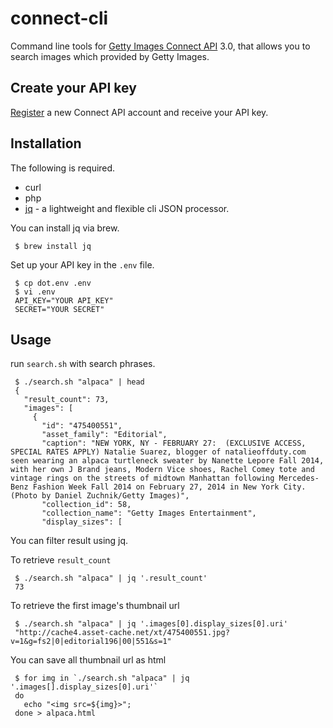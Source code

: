 # connect-cli

Command line tools for [Getty Images Connect API](https://github.com/gettyimages/connect) 3.0, that allows you to search images which provided by Getty Images.

## Create your API key

[Register](http://api.gettyimages.com/) a new Connect API account and receive your API key.

## Installation

The following is required.

 * curl
 * php
 * [jq](http://stedolan.github.io/jq/) - a lightweight and flexible cli JSON processor.

You can install jq via brew.

```
 $ brew install jq
```

Set up your API key in the `.env` file.

```
 $ cp dot.env .env
 $ vi .env
 API_KEY="YOUR API_KEY"
 SECRET="YOUR SECRET"
```

## Usage

run `search.sh` with search phrases.

```
 $ ./search.sh "alpaca" | head
 {
   "result_count": 73,
   "images": [
     {
       "id": "475400551",
       "asset_family": "Editorial",
       "caption": "NEW YORK, NY - FEBRUARY 27:  (EXCLUSIVE ACCESS, SPECIAL RATES APPLY) Natalie Suarez, blogger of natalieoffduty.com seen wearing an alpaca turtleneck sweater by Nanette Lepore Fall 2014, with her own J Brand jeans, Modern Vice shoes, Rachel Comey tote and vintage rings on the streets of midtown Manhattan following Mercedes-Benz Fashion Week Fall 2014 on February 27, 2014 in New York City.  (Photo by Daniel Zuchnik/Getty Images)",
       "collection_id": 58,
       "collection_name": "Getty Images Entertainment",
       "display_sizes": [
```

You can filter result using jq.

To retrieve `result_count`

```
 $ ./search.sh "alpaca" | jq '.result_count'
 73
```

To retrieve the first image's thumbnail url

```
 $ ./search.sh "alpaca" | jq '.images[0].display_sizes[0].uri'
 "http://cache4.asset-cache.net/xt/475400551.jpg?v=1&g=fs2|0|editorial196|00|551&s=1"
```

You can save all thumbnail url as html

```
 $ for img in `./search.sh "alpaca" | jq '.images[].display_sizes[0].uri'`
 do
   echo "<img src=${img}>";
 done > alpaca.html
```

